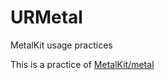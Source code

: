 # URMetal
MetalKit usage practices

This is a practice of [MetalKit/metal](https://github.com/MetalKit/metal)
